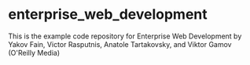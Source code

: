 enterprise_web_development
==========================

This is the example code repository for Enterprise Web Development by Yakov Fain, Victor Rasputnis, Anatole Tartakovsky, and Viktor Gamov (O'Reilly Media)
